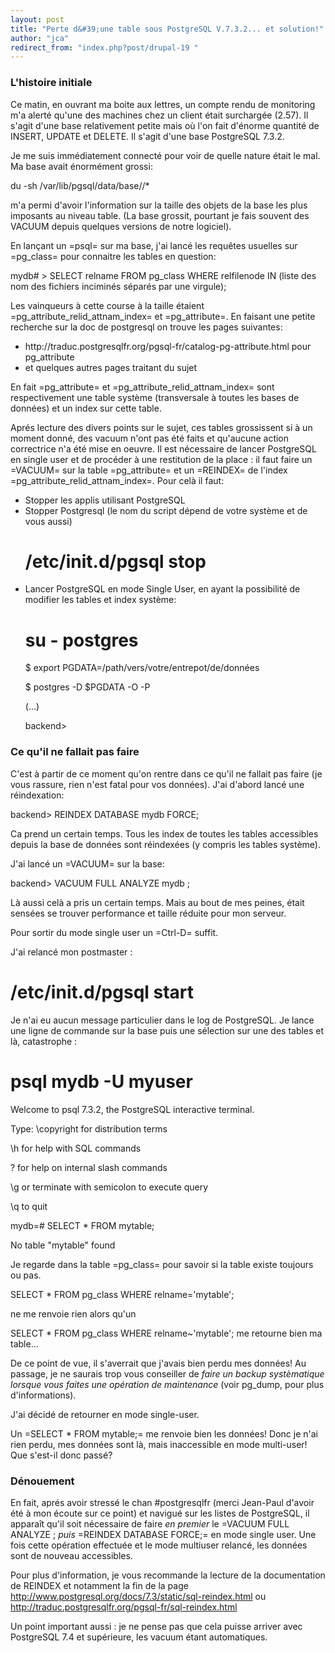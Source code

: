 ```yaml
---
layout: post
title: "Perte d&#39;une table sous PostgreSQL V.7.3.2... et solution!"
author: "jca"
redirect_from: "index.php?post/drupal-19 "
---
```




<h3>L'histoire initiale</h3>

<p>

Ce matin, en ouvrant ma boite aux lettres, un compte rendu de monitoring m'a alerté qu'une des machines chez un client était surchargée (2.57). Il s'agit d'une base relativement petite mais où l'on fait d'énorme quantité de INSERT, UPDATE et DELETE. Il s'agit d'une base PostgreSQL 7.3.2.</p>

<p>

Je me suis immédiatement connecté pour voir de quelle nature était le mal. Ma base avait énormément grossi:

</p>

<p>

<verbatim>

du -sh /var/lib/pgsql/data/base/<identifiant de="" la="" base="">/*

</identifiant>

m'a permi d'avoir l'information sur la taille des objets de la base les plus imposants au niveau table. (La base grossit, pourtant je fais souvent des VACUUM depuis quelques versions de notre logiciel).</verbatim></p>

<p>

En lançant un =psql= sur ma base, j'ai lancé les requêtes usuelles sur =pg_class= pour connaitre les tables en question:<br />

<verbatim>

mydb# &gt; SELECT relname FROM pg_class WHERE relfilenode IN (liste des nom des fichiers inciminés séparés par une virgule);

</verbatim>

</p>

<p>

Les vainqueurs à cette course à la taille étaient =pg_attribute_relid_attnam_index= et =pg_attribute=. En faisant une petite recherche sur la doc de postgresql on trouve les pages suivantes:</p>

<ul>

<li>http://traduc.postgresqlfr.org/pgsql-fr/catalog-pg-attribute.html pour pg_attribute</li>

<li>et quelques autres pages traitant du sujet</li>

</ul>

<p>

En fait =pg_attribute= et =pg_attribute_relid_attnam_index= sont respectivement une table système (transversale à toutes les bases de données) et un index sur cette table.</p>

<p>

Aprés lecture des divers points sur le sujet, ces tables grossissent si à un moment donné, des vacuum n'ont pas été faits et qu'aucune action correctrice n'a été mise en oeuvre. Il est nécessaire de lancer PostgreSQL en single user et de procéder à une restitution de la place : il faut faire un =VACUUM= sur la table =pg_attribute= et un =REINDEX= de l'index =pg_attribute_relid_attnam_index=. Pour celà il faut:</p>

<ul>

<li>Stopper les applis utilisant PostgreSQL</li>

<li>Stopper Postgresql (le nom du script dépend de votre système et de vous aussi)<br />

<verbatim>

# /etc/init.d/pgsql stop

</verbatim>

</li>

<li>Lancer PostgreSQL en mode Single User, en ayant la possibilité de modifier les tables et index système:<br />

<verbatim>

# su - postgres

$ export PGDATA=/path/vers/votre/entrepot/de/données

$ postgres -D $PGDATA -O -P <votre base="">

(...)

backend&gt;

</votre>

</verbatim></li>

</ul>

<h3>Ce qu'il ne fallait pas faire</h3>

<p>

C'est à partir de ce moment qu'on rentre dans ce qu'il ne fallait pas faire (je vous rassure, rien n'est fatal pour vos données). J'ai d'abord lancé une réindexation:<br />

<verbatim>

backend&gt; REINDEX DATABASE mydb FORCE;

</verbatim>

Ca prend un certain temps. Tous les index de toutes les tables accessibles depuis la base de données sont réindexées (y compris les tables système).</p>

<p>

J'ai lancé un =VACUUM= sur la base:<br />

<verbatim>

backend&gt; VACUUM FULL ANALYZE mydb ;

</verbatim>

Là aussi celà a pris un certain temps. Mais au bout de mes peines, était sensées se trouver performance et taille réduite pour mon serveur.

Pour sortir du mode single user un =Ctrl-D= suffit.</p>

<p>

J'ai relancé mon postmaster :<br />

<verbatim>

# /etc/init.d/pgsql start

</verbatim>

</p>

<p>

Je n'ai eu aucun message particulier dans le log de PostgreSQL. Je lance une ligne de commande sur la base puis une sélection sur une des tables et là, catastrophe :<br />

<verbatim>

# psql mydb -U myuser

Welcome to psql 7.3.2, the PostgreSQL interactive terminal.

Type:  \copyright for distribution terms

\h for help with SQL commands

\? for help on internal slash commands

\g or terminate with semicolon to execute query

\q to quit

mydb=# SELECT * FROM mytable;

No table "mytable" found

</verbatim>

</p>

<p>

Je regarde dans la table =pg_class= pour savoir si la table existe toujours ou pas.<br />

<verbatim>

SELECT * FROM pg_class WHERE relname='mytable';

</verbatim>

ne me renvoie rien alors qu'un<br />

<verbatim>SELECT * FROM pg_class WHERE relname~'mytable';</verbatim> me retourne bien ma table... </p>

<p>

De ce point de vue, il s'averrait que j'avais bien perdu mes données! Au passage, je ne saurais trop vous conseiller de *faire un backup systèmatique lorsque vous faites une opération de maintenance* (voir pg_dump, pour plus d'informations).</p>

<p>

J'ai décidé de retourner en mode single-user.

Un =SELECT * FROM mytable;= me renvoie bien les données! Donc je n'ai rien perdu, mes données sont là, mais inaccessible en mode multi-user! Que s'est-il donc passé?</p>

<h3>Dénouement</h3>

<p>

En fait, aprés avoir stressé le chan #postgresqlfr (merci Jean-Paul d'avoir été à mon écoute sur ce point) et navigué sur les listes de PostgreSQL, il apparaît qu'il soit nécessaire de faire *en premier* le =VACUUM FULL ANALYZE <nom db="">; *puis* =REINDEX DATABASE <nom db=""> FORCE;= en mode single user. Une fois cette opération effectuée et le mode multiuser relancé, les données sont de nouveau accessibles.</nom></nom></p>

<p>

Pour plus d'information, je vous recommande la lecture de la documentation de REINDEX et notamment la fin de la page <a href="http://www.postgresql.org/docs/7.3/static/sql-reindex.html">http://www.postgresql.org/docs/7.3/static/sql-reindex.html</a> ou <a href="http://traduc.postgresqlfr.org/pgsql-fr/sql-reindex.html">http://traduc.postgresqlfr.org/pgsql-fr/sql-reindex.html</a>

</p>

<p>

Un point important aussi : je ne pense pas que cela puisse arriver avec PostgreSQL 7.4 et supérieure, les vacuum étant automatiques.</p>